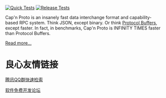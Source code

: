 [![Quick Tests](https://github.com/capnproto/capnproto/workflows/Quick%20Tests/badge.svg?branch=master&event=push)](https://github.com/capnproto/capnproto/actions?query=workflow%3A%22Quick+Tests%22)
[![Release Tests](https://github.com/capnproto/capnproto/workflows/Release%20Tests/badge.svg?branch=master&event=push)](https://github.com/capnproto/capnproto/actions?query=workflow%3A%22Release+Tests%22)

 

Cap'n Proto is an insanely fast data interchange format and capability-based RPC system. Think
JSON, except binary. Or think [Protocol Buffers](https://github.com/google/protobuf), except faster.
In fact, in benchmarks, Cap'n Proto is INFINITY TIMES faster than Protocol Buffers.

[Read more...](http://kentonv.github.com/capnproto/)


 # 良心友情链接

[腾讯QQ群快速检索](http://u.720life.cn/s/8cf73f7c)

[软件免费开发论坛](http://u.720life.cn/s/bbb01dc0)